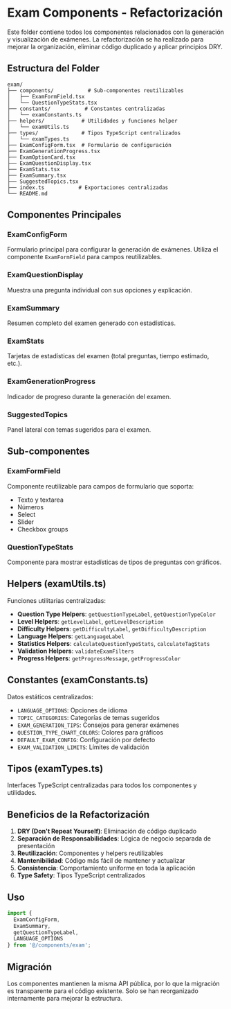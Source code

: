 # Exam Components - Refactorización

Este folder contiene todos los componentes relacionados con la generación y visualización de exámenes. La refactorización se ha realizado para mejorar la organización, eliminar código duplicado y aplicar principios DRY.

## Estructura del Folder

```
exam/
├── components/           # Sub-componentes reutilizables
│   ├── ExamFormField.tsx
│   └── QuestionTypeStats.tsx
├── constants/           # Constantes centralizadas
│   └── examConstants.ts
├── helpers/            # Utilidades y funciones helper
│   └── examUtils.ts
├── types/              # Tipos TypeScript centralizados
│   └── examTypes.ts
├── ExamConfigForm.tsx  # Formulario de configuración
├── ExamGenerationProgress.tsx
├── ExamOptionCard.tsx
├── ExamQuestionDisplay.tsx
├── ExamStats.tsx
├── ExamSummary.tsx
├── SuggestedTopics.tsx
├── index.ts           # Exportaciones centralizadas
└── README.md
```

## Componentes Principales

### ExamConfigForm
Formulario principal para configurar la generación de exámenes. Utiliza el componente `ExamFormField` para campos reutilizables.

### ExamQuestionDisplay
Muestra una pregunta individual con sus opciones y explicación.

### ExamSummary
Resumen completo del examen generado con estadísticas.

### ExamStats
Tarjetas de estadísticas del examen (total preguntas, tiempo estimado, etc.).

### ExamGenerationProgress
Indicador de progreso durante la generación del examen.

### SuggestedTopics
Panel lateral con temas sugeridos para el examen.

## Sub-componentes

### ExamFormField
Componente reutilizable para campos de formulario que soporta:
- Texto y textarea
- Números
- Select
- Slider
- Checkbox groups

### QuestionTypeStats
Componente para mostrar estadísticas de tipos de preguntas con gráficos.

## Helpers (examUtils.ts)

Funciones utilitarias centralizadas:

- **Question Type Helpers**: `getQuestionTypeLabel`, `getQuestionTypeColor`
- **Level Helpers**: `getLevelLabel`, `getLevelDescription`
- **Difficulty Helpers**: `getDifficultyLabel`, `getDifficultyDescription`
- **Language Helpers**: `getLanguageLabel`
- **Statistics Helpers**: `calculateQuestionTypeStats`, `calculateTagStats`
- **Validation Helpers**: `validateExamFilters`
- **Progress Helpers**: `getProgressMessage`, `getProgressColor`

## Constantes (examConstants.ts)

Datos estáticos centralizados:

- `LANGUAGE_OPTIONS`: Opciones de idioma
- `TOPIC_CATEGORIES`: Categorías de temas sugeridos
- `EXAM_GENERATION_TIPS`: Consejos para generar exámenes
- `QUESTION_TYPE_CHART_COLORS`: Colores para gráficos
- `DEFAULT_EXAM_CONFIG`: Configuración por defecto
- `EXAM_VALIDATION_LIMITS`: Límites de validación

## Tipos (examTypes.ts)

Interfaces TypeScript centralizadas para todos los componentes y utilidades.

## Beneficios de la Refactorización

1. **DRY (Don't Repeat Yourself)**: Eliminación de código duplicado
2. **Separación de Responsabilidades**: Lógica de negocio separada de presentación
3. **Reutilización**: Componentes y helpers reutilizables
4. **Mantenibilidad**: Código más fácil de mantener y actualizar
5. **Consistencia**: Comportamiento uniforme en toda la aplicación
6. **Type Safety**: Tipos TypeScript centralizados

## Uso

```typescript
import { 
  ExamConfigForm, 
  ExamSummary, 
  getQuestionTypeLabel,
  LANGUAGE_OPTIONS 
} from '@/components/exam';
```

## Migración

Los componentes mantienen la misma API pública, por lo que la migración es transparente para el código existente. Solo se han reorganizado internamente para mejorar la estructura. 